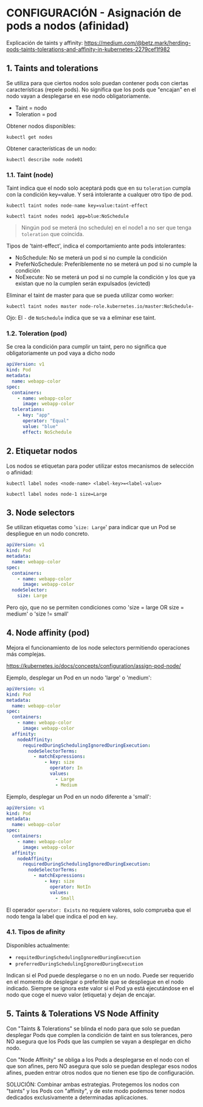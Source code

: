 # CONFIGURACIÓN - Asignación de pods a nodos (afinidad)

Explicación de taints y affinity: https://medium.com/@betz.mark/herding-pods-taints-tolerations-and-affinity-in-kubernetes-2279cef1f982

## **1. Taints and tolerations**

Se utiliza para que ciertos nodos solo puedan contener pods con ciertas características (repele pods). No significa que los pods que "encajan" en el nodo vayan a desplegarse en ese nodo obligatoriamente.
- Taint = nodo
- Toleration = pod

Obtener nodos disponibles:

`kubectl get nodes`

Obtener características de un nodo:

`kubectl describe node node01`

### **1.1. Taint (node)**

Taint indica que el nodo solo aceptará pods que en su `toleration` cumpla con la condición key=value. Y será intolerante a cualquer otro tipo de pod.

`kubectl taint nodes node-name key=value:taint-effect`

`kubectl taint nodes node1 app=blue:NoSchedule`
> Ningún pod se meterá (no schedule) en el node1 a no ser que tenga `toleration` que coincida.

Tipos de 'taint-effect', indica el comportamiento ante pods intolerantes:
- NoSchedule: No se meterá un pod si no cumple la condición
- PreferNoSchedule: Preferiblemente no se meterá un pod si no cumple la condición
- NoExecute: No se meterá un pod si no cumple la condición y los que ya existan que no la cumplen serán expulsados (evicted)

Eliminar el taint de master para que se pueda utilizar como worker:

`kubectl taint nodes master node-role.kubernetes.io/master:NoSchedule-`

Ojo: El `-` de `NoSchedule` indica que se va a eliminar ese taint.

### **1.2. Toleration (pod)**

Se crea la condición para cumplir un taint, pero no significa que obligatoriamente un pod vaya a dicho nodo

```yaml
apiVersion: v1
kind: Pod
metadata:
  name: webapp-color
spec:
  containers:
    - name: webapp-color
      image: webapp-color
  tolerations:
    - key: "app"
      operator: "Equal"
      value: "blue"
      effect: NoSchedule
```

## **2. Etiquetar nodos**

Los nodos se etiquetan para poder utilizar estos mecanismos de selección o afinidad:

`kubectl label nodes <node-name> <label-key>=<label-value>`

`kubectl label nodes node-1 size=Large`


## **3. Node selectors**

Se utilizan etiquetas como '`size: Large`' para indicar que un Pod se despliegue en un nodo concreto.

```yaml
apiVersion: v1
kind: Pod
metadata:
  name: webapp-color
spec:
  containers:
    - name: webapp-color
      image: webapp-color
  nodeSelector:
    size: Large
```

Pero ojo, que no se permiten condiciones como 'size = large OR size = medium' o 'size != small'

## **4. Node affinity (pod)**

Mejora el funcionamiento de los node selectors permitiendo operaciones más complejas.

https://kubernetes.io/docs/concepts/configuration/assign-pod-node/

Ejemplo, desplegar un Pod en un nodo 'large' o 'medium':
```yaml
apiVersion: v1
kind: Pod
metadata:
  name: webapp-color
spec:
  containers:
    - name: webapp-color
      image: webapp-color
  affinity:
    nodeAffinity:
      requiredDuringSchedulingIgnoredDuringExecution:
        nodeSelectorTerms:
          - matchExpressions:
              - key: size
                operator: In
                values:
                  - Large
                  - Medium
```

Ejemplo, desplegar un Pod en un nodo diferente a 'small':
```yaml
apiVersion: v1
kind: Pod
metadata:
  name: webapp-color
spec:
  containers:
    - name: webapp-color
      image: webapp-color
  affinity:
    nodeAffinity:
      requiredDuringSchedulingIgnoredDuringExecution:
        nodeSelectorTerms:
          - matchExpressions:
              - key: size
                operator: NotIn
                values:
                  - Small
```

El operador `operator: Exists` no requiere valores, solo comprueba que el nodo tenga la label que indica el pod en `key`.

### **4.1. Tipos de afinity**

Disponibles actualmente:
- `requitedDuringSchedulingIgnoredDuringExecution`
- `preferredDuringSchedulingIgnoredDuringExecution`

Indican si el Pod puede desplegarse o no en un nodo. Puede ser requerido en el momento de desplegar o preferible que se despliegue en el nodo indicado. Siempre se ignora este valor si el Pod ya está ejecutándose en el nodo que coge el nuevo valor (etiqueta) y dejan de encajar.

## **5. Taints & Tolerations VS Node Affinity**

Con "Taints & Tolerations" se blinda el nodo para que solo se puedan desplegar Pods que complen la condición de taint en sus tolerances, pero NO asegura que los Pods que las cumplen se vayan a desplegar en dicho nodo.

Con "Node Affinity" se obliga a los Pods a desplegarse en el nodo con el que son afines, pero NO asegura que solo se puedan desplegar esos nodos afines, pueden entrar otros nodos que no tienen ese tipo de configuración.

SOLUCIÓN: Combinar ambas estrategias. Protegemos los nodos con "taints" y los Pods con "affinity", y de este modo podemos tener nodos dedicados exclusivamente a determinadas aplicaciones.